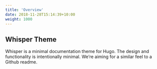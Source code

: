 ```yaml
---
title: 'Overview'
date: 2018-11-28T15:14:39+10:00
weight: 1000
---
```


## Whisper Theme

Whisper is a minimal documentation theme for Hugo. The design and functionality is intentionally minimal. We’re aiming for a similar feel to a Github readme.
